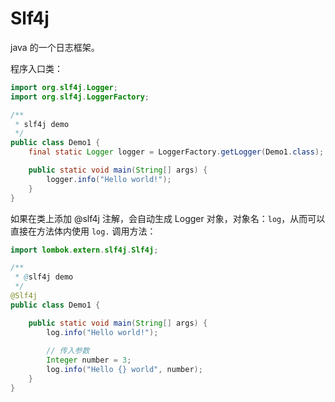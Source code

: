 # Slf4j

java 的一个日志框架。

程序入口类：

```java
import org.slf4j.Logger;
import org.slf4j.LoggerFactory;

/**
 * slf4j demo
 */
public class Demo1 {
    final static Logger logger = LoggerFactory.getLogger(Demo1.class);

    public static void main(String[] args) {
        logger.info("Hello world!");
    }
}
```

如果在类上添加 @slf4j 注解，会自动生成 Logger 对象，对象名：`log`，从而可以直接在方法体内使用 `log.` 调用方法：

```java
import lombok.extern.slf4j.Slf4j;

/**
 * @slf4j demo
 */
@Slf4j
public class Demo1 {

    public static void main(String[] args) {
        log.info("Hello world!");
	
        // 传入参数
        Integer number = 3;
        log.info("Hello {} world", number);
    }
}
```

